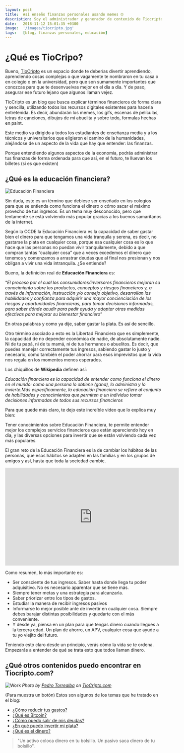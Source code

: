 ```yaml
---
layout: post
title:  Así enseño finanzas personales usando memes 🤓
description: Soy el administrador y generador de contenido de Tiocripto.com un blog sobre educación financiera y finanzas personales dedicado a explicar términos económicos con memes y manzanas🍎.
date:   2018-11-12 15:01:35 +0300
image:  '/images/tiocripto.jpg'
tags:   [blog, finanzas personales, educación]
---
```


# ¿Qué es TioCripo?

Bueno, [TioCripto](https://www.tiocripto.com/) es un espacio donde te deberías divertir aprendiendo, aprendiendo cosas complejas o que vagamente te nombraron en tu casa o en colegio o en la universidad, pero que son sumamente importantes que conozcas para que te desenvuelvas mejor en el día a día. Y de paso, asegurar ese futuro lejano que algunos llaman vejez.

TíoCripto es un blog que busca explicar términos financieros de forma clara y sencilla, utilizando todos los recursos digitales existentes para hacerla entretenida. Es decir, abundarán los memes, los gifs, escenas de películas, letras de canciones, dibujos de mi abuelita y sobre todo, formulas hechas en paint.

Este medio va dirigido a todos los estudiantes de enseñanza media y a los técnicos y universitarios que eligieron el camino de la humanidades, alejándose de un aspecto de la vida que hay que entender: las finanzas.

Porque entendiendo algunos aspectos de la economía, podrás administrar tus finanzas de forma ordenada para que así, en el futuro, te lluevan los billetes (si es que existen)


## ¿Qué es la educación financiera?

![Educación Financiera]({{site.baseurl}}/images/educacion.png)

Sin duda, este es un término que debiese ser enseñado en los colegios para que se entienda como funciona el dinero o cómo sacar el máximo provecho de tus ingresos. Es un tema muy desconocido, pero que lentamente se está volviendo más popular gracias a los buenos samaritanos de la internet.

Según la OCDE la Educación Financiera es la capacidad de saber gastar bien el dinero para que tengamos una vida tranquila y serena, es decir, no gastarse la plata en cualquier cosa, porque esa cualquier cosa es lo que hace que las personas no puedan vivir tranquilamente, debido a que compran tantas “cualquier cosa” que a veces excedemos el dinero que tenemos y comenzamos a arrastrar deudas que al final nos presionan y nos obligan a vivir una vida intranquila. ¿Se entiende?

Bueno, la definición real de **Educación Financiera** es:

“*El proceso por el cual los consumidores/inversores financieros mejoran su conocimiento sobre los productos, conceptos y riesgos financieros y, a través de información, instrucción y/o consejo objetivo, desarrollan las habilidades y confianza para adquirir una mayor concienciación de los riesgos y oportunidades financieras, para tomar decisiones informadas, para saber dónde acudir para pedir ayuda y adoptar otras medidas efectivas para mejorar su bienestar financiero*”

En otras palabras y como ya dije, saber gastar la plata. Es así de sencillo.  

Otro término asociado a esto es la Libertad Financiera que es simplemente, la capacidad de no depender económica de nadie, de absolutamente nadie. Ni de tu papá, ni de tu mamá, ni de tus hermanos o abuelitos. Es decir, que puedes manejar correctamente tus ingresos, sabiendo gastar lo justo y necesario, como también el poder ahorrar para esos imprevistos que la vida nos regala en los momentos menos esperados.

Los chiquillos de **Wikipedia** definen así:

*Educación financiera es la capacidad de entender como funciona el dinero en el mundo: como una persona lo obtiene (gana), lo administra y lo invierte.Más específicamente, la educación financiera se refiere al conjunto de habilidades y conocimientos que permiten a un individuo tomar decisiones informadas de todos sus recursos financieros*

Para que quede más claro, te dejo este increíble video que lo explica muy bien:

Tener conocimientos sobre Educación Financiera, te permite entender mejor los complejos servicios financieros que están apareciendo hoy en día, y las diversas opciones para invertir que se están volviendo cada vez más populares.

El gran reto de la Educación Financiera es la de cambiar los hábitos de las personas, que esos hábitos se adapten en las familias y en los grupos de amigos y así, hasta que toda la sociedad cambie.

<iframe width="560" height="315" src="https://www.youtube.com/embed/ALlSherR2ss" frameborder="0" allow="accelerometer; autoplay; clipboard-write; encrypted-media; gyroscope; picture-in-picture" allowfullscreen></iframe>

Como resumen, lo más importante es:

- Ser consciente de tus ingresos. Saber hasta donde llega tu poder adquisitivo. No es necesario aparentar que se tiene más.
- Siempre tener metas y una estrategia para alcanzarla.
- Saber priorizar entre los tipos de gastos.
- Estudiar la manera de recibir ingresos pasivos
- Informarse lo mejor posible ante de invertir en cualquier cosa. Siempre debes barajar distintas posibilidades y quedarte con el más conveniente.
- Y desde ya, piensa en un plan para que tengas dinero cuando llegues a la tercera edad. Un plan de ahorro, un APV, cualquier cosa que ayude a tu yo viejito del futuro.

Teniendo esto claro desde un principio, verás cómo la vida se te ordena. Empezarás a entender de qué se trata esto que todos llaman dinero.

## ¿Qué otros contenidos puedo encontrar en Tiocripto.com?

![Work]({{site.baseurl}}/images/gastos.png)
*Photo by [Pedro Torrealba](https://unsplash.com/@rpnickson) on [TioCripto.com](https://www.tiocripto.com/blog/consejos-para-reducir-gastos)*

(Para muestra un botón) Estos son algunos de los temas que he tratado en el blog:

- [¿Cómo reducir tus gastos?](https://www.tiocripto.com/blog/consejos-para-reducir-gastos)
- [¿Qué es Bitcoin?](https://www.tiocripto.com/blog/que-es-bitcoin)
- [¿Cómo puedo salir de mis deudas?](https://www.tiocripto.com/blog/como-salir-de-las-deudas)
- [¿En qué puedo invertir mi plata?](https://www.tiocripto.com/blog/en-que-puedo-invertir-mi-plata)
- [¿Qué es el dinero?](https://www.tiocripto.com/blog/que-es-el-dinero)


> "Un activo coloca dinero en tu bolsillo. Un pasivo saca dinero de tu bolsillo".
